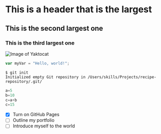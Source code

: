 # This is a header that is the largest
## This is the second largest one
### This is the third largest one
![Image of Yaktocat](https://octodex.github.com/images/yaktocat.png)
``` javascript
var myVar = "Hello, world!";
```
```
$ git init
Initialized empty Git repository in /Users/skills/Projects/recipe-repository/.git/
```
``` python
a=5
b=10
c=a+b
c=15
```
- [x] Turn on GitHub Pages
- [ ] Outline my portfolio
- [ ] Introduce myself to the world
